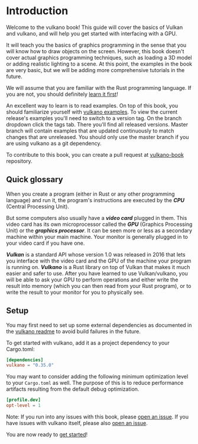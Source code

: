 # Introduction

Welcome to the vulkano book! This guide will cover the basics of Vulkan and vulkano, and will help 
you get started with interfacing with a GPU.

It will teach you the basics of graphics programming in the sense that you will know how to draw 
objects on the screen. However, this book doesn't cover actual graphics programming techniques, 
such as loading a 3D model or adding realistic lighting to a scene. At this point, the examples in 
the book are very basic, but we will be adding more comprehensive tutorials in the future.

We will assume that you are familiar with the Rust programming language. If you are not, you should 
definitely [learn it first](https://www.rust-lang.org/documentation.html)!

An excellent way to learn is to read examples. On top of this book, you should familiarize 
yourself with [vulkano examples](https://github.com/vulkano-rs/vulkano/tree/master/examples). To 
view the current release's examples you'll need to switch to a version tag. On the branch dropdown 
click the tags tab. There you'll find all released versions. Master branch will contain examples 
that are updated continuously to match changes that are unreleased. You should only use the master 
branch if you are using vulkano as a git dependency.

To contribute to this book, you can create a pull request at 
[vulkano-book](https://github.com/vulkano-rs/vulkano-book) repository.

## Quick glossary

When you create a program (either in Rust or any other programming language) and run it, the
program's instructions are executed by the ***CPU*** (Central Processing Unit).

But some computers also usually have a ***video card*** plugged in them. This video card has its
own microprocessor called the ***GPU*** (Graphics Processing Unit) or the ***graphics processor***.
It can be seen more or less as a secondary machine within your main machine. Your monitor is
generally plugged in to your video card if you have one.

***Vulkan*** is a standard API whose version 1.0 was released in 2016 that lets you interface with
the video card and the GPU of the machine your program is running on. ***Vulkano*** is a Rust
library on top of Vulkan that makes it much easier and safer to use. After you have learned to
use Vulkan/vulkano, you will be able to ask your GPU to perform operations and either write the
result into memory (which you can then read from your Rust program), or to write the result to your
monitor for you to physically see.

## Setup

You may first need to set up some external dependencies as documented in the [vulkano 
readme](https://github.com/vulkano-rs/vulkano/blob/master/README.md#setup-and-troubleshooting) to 
avoid build failures in the future.

To get started with vulkano, add it as a project dependency to your Cargo.toml:

```toml
[dependencies]
vulkano = "0.35.0"
```

You may want to consider adding the following minimum optimization level to your `Cargo.toml` as 
well. The purpose of this is to reduce performance artifacts resulting from the default debug 
optimization.

```toml
[profile.dev]
opt-level = 1 
```

Note: If you run into any issues with this book, please [open an 
issue](https://github.com/vulkano-rs/vulkano-book/issues). If you have issues with vulkano itself, 
please also [open an issue](https://github.com/vulkano-rs/vulkano/issues).

You are now ready to [get started](../02-initialization/01-initialization.html)!
